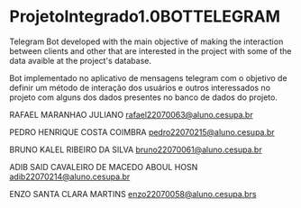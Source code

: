 # ProjetoIntegrado1.0BOTTELEGRAM

Telegram Bot developed with the main objective of making the interaction between clients and other that are interested in the project with some of the data avaible at the project's database.

Bot implementado no aplicativo de mensagens telegram com o objetivo de definir um método de interação dos usuários e outros interessados no projeto com alguns dos dados presentes no banco de dados do projeto.

RAFAEL MARANHAO JULIANO rafael22070063@aluno.cesupa.br

PEDRO HENRIQUE COSTA COIMBRA pedro22070215@aluno.cesupa.br

BRUNO KALEL RIBEIRO DA SILVA bruno22070061@aluno.cesupa.br

ADIB SAID CAVALEIRO DE MACEDO ABOUL HOSN adib22070214@aluno.cesupa.br

ENZO SANTA CLARA MARTINS enzo22070058@aluno.cesupa.brs
